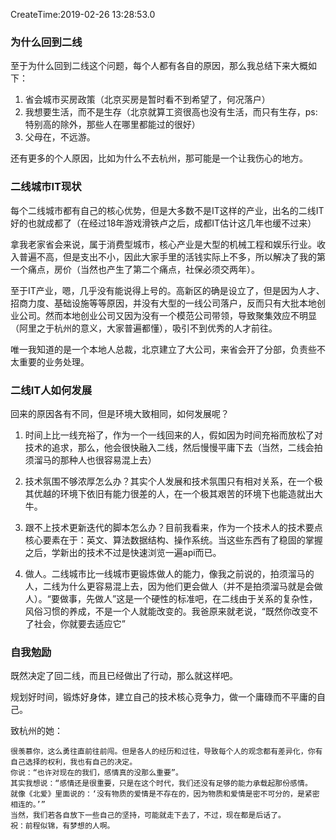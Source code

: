 CreateTime:2019-02-26 13:28:53.0

### 为什么回到二线

至于为什么回到二线这个问题，每个人都有各自的原因，那么我总结下来大概如下：

1. 省会城市买房政策（北京买房是暂时看不到希望了，何况落户）
2. 我想要生活，而不是生存（北京就算工资很高也没有生活，而只有生存，ps:特别高的除外，那些人在哪里都能过的很好）
3. 父母在，不远游。

还有更多的个人原因，比如为什么不去杭州，那可能是一个让我伤心的地方。

### 二线城市IT现状

每个二线城市都有自己的核心优势，但是大多数不是IT这样的产业，出名的二线IT好的也就成都了（在经过18年游戏滑铁卢之后，成都IT估计这几年也缓不过来）

拿我老家省会来说，属于消费型城市，核心产业是大型的机械工程和娱乐行业。收入普遍不高，但是支出不小，因此大家手里的活钱实际上不多，所以解决了我的第一个痛点，房价（当然也产生了第二个痛点，社保必须交两年）。

至于IT产业，嗯，几乎没有能说得上号的。高新区的确是设立了，但是因为人才、招商力度、基础设施等等原因，并没有大型的一线公司落户，反而只有大批本地创业公司。然而本地创业公司又因为没有一个模范公司带领，导致聚集效应不明显（阿里之于杭州的意义，大家普遍都懂），吸引不到优秀的人才前往。

唯一我知道的是一个本地人总裁，北京建立了大公司，来省会开了分部，负责些不太重要的业务处理。

### 二线IT人如何发展

回来的原因各有不同，但是环境大致相同，如何发展呢？

1. 时间上比一线充裕了，作为一个一线回来的人，假如因为时间充裕而放松了对技术的追求，那么，他会很快融入二线，然后慢慢平庸下去（当然，二线会拍须溜马的那种人也很容易混上去）

2. 技术氛围不够浓厚怎么办？其实个人发展和技术氛围只有相对关系，在一个极其优越的环境下依旧有能力很差的人，在一个极其艰苦的环境下也能造就出大牛。

3. 跟不上技术更新迭代的脚本怎么办？目前我看来，作为一个技术人的技术要点核心要素在于：英文、算法数据结构、操作系统。当这些东西有了稳固的掌握之后，学新出的技术不过是快速浏览一遍api而已。

4. 做人。二线城市比一线城市更锻炼做人的能力，像我之前说的，拍须溜马的人，二线为什么更容易混上去，因为他们更会做人（并不是拍须溜马就是会做人）。“要做事，先做人”这是一个硬性的标准吧，在二线由于关系的复杂性，风俗习惯的养成，不是一个人就能改变的。我爸原来就老说，“既然你改变不了社会，你就要去适应它”

### 自我勉励

既然决定了回二线，而且已经做出了行动，那么就这样吧。

规划好时间，锻炼好身体，建立自己的技术核心竞争力，做一个庸碌而不平庸的自己。

致杭州的她：
		
	很羡慕你，这么勇往直前往前闯。但是各人的经历和过往，导致每个人的观念都有差异化，你有自己选择的权利，我也有自己的决定。
	你说：“也许对现在的我们，感情真的没那么重要”。
	其实我想说：“感情还是很重要，只是在这个时代，我们还没有足够的能力承载起那份感情。
	就像《北爱》里面说的：‘没有物质的爱情是不存在的，因为物质和爱情是密不可分的，是紧密相连的。’”
	当然，我们若各自放下一些自己的坚持，可能就走下去了，不过，现在都是后话了。
	祝：前程似锦，有梦想的人啊。
